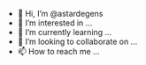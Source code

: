 - 👋 Hi, I’m @astardegens
- 👀 I’m interested in ...
- 🌱 I’m currently learning ...
- 💞️ I’m looking to collaborate on ...
- 📫 How to reach me ...

<!---
astardegens/astardegens is a ✨ special ✨ repository because its `README.md` (this file) appears on your GitHub profile.
You can click the Preview link to take a look at your changes.
--->
